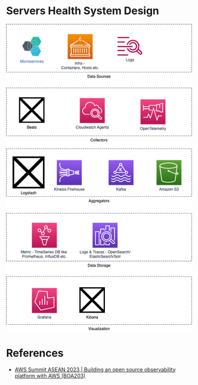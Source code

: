 # Servers Health System Design 

![](Servers-Health-Obervability-HLD.png)

# References
- [AWS Summit ASEAN 2023 | Building an open source observability platform with AWS (BOA203)](https://www.youtube.com/watch?v=YyG9aQSsWFk)
